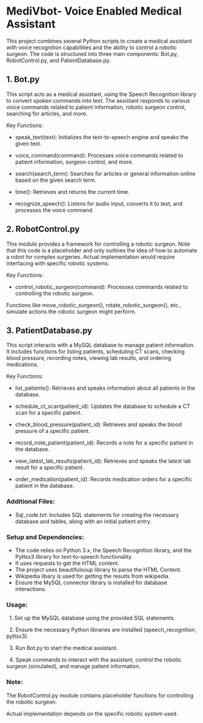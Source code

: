 # MediVbot- Voice Enabled Medical Assistant

This project combines several Python scripts to create a medical assistant with voice recognition capabilities and the ability to control a robotic surgeon. The code is structured into three main components: Bot.py, RobotControl.py, and PatientDatabase.py.

## 1. Bot.py
This script acts as a medical assistant, using the Speech Recognition library to convert spoken commands into text. The assistant responds to various voice commands related to patient information, robotic surgeon control, searching for articles, and more.

Key Functions:

* speak_text(text): Initializes the text-to-speech engine and speaks the given text.

* voice_command(command): Processes voice commands related to patient information, surgeon control, and more.

* search(search_term): Searches for articles or general information online based on the given search term.

* time(): Retrieves and returns the current time.

* recognize_speech(): Listens for audio input, converts it to text, and processes the voice command.

## 2. RobotControl.py
This module provides a framework for controlling a robotic surgeon. Note that this code is a placeholder and only outlines the idea of how to automate a robot for complex surgeries. Actual implementation would require interfacing with specific robotic systems.

Key Functions:

* control_robotic_surgeon(command): Processes commands related to controlling the robotic surgeon.

Functions like move_robotic_surgeon(), rotate_robotic_surgeon(), etc., simulate actions the robotic surgeon might perform.

## 3. PatientDatabase.py
This script interacts with a MySQL database to manage patient information. It includes functions for listing patients, scheduling CT scans, checking blood pressure, recording notes, viewing lab results, and ordering medications.

Key Functions:

* list_patients(): Retrieves and speaks information about all patients in the database.

* schedule_ct_scan(patient_id): Updates the database to schedule a CT scan for a specific patient.

* check_blood_pressure(patient_id): Retrieves and speaks the blood pressure of a specific patient.

* record_note_patient(patient_id): Records a note for a specific patient in the database.

* view_latest_lab_results(patient_id): Retrieves and speaks the latest lab result for a specific patient.

* order_medication(patient_id): Records medication orders for a specific patient in the database.

### Additional Files:
* Sql_code.txt: Includes SQL statements for creating the necessary database and tables, along with an initial patient entry.

### Setup and Dependencies:
* The code relies on Python 3.x, the Speech Recognition library, and the Pyttsx3 library for text-to-speech functionality.
* It uses requests to get the HTML content.
* The project uses beautifulsoup library to parse the HTML Content.
* Wikipedia libary is used for getting the results from wikipedia.
* Ensure the MySQL connector library is installed for database interactions.

### Usage:
&nbsp; 1. Set up the MySQL database using the provided SQL statements.

&nbsp; 2. Ensure the necessary Python libraries are installed  (speech_recognition, pyttsx3).

&nbsp; 3. Run Bot.py to start the medical assistant.

&nbsp; 4. Speak commands to interact with the assistant, control the robotic surgeon (simulated), and manage patient information.

### Note:
The RobotControl.py module contains placeholder functions for controlling the robotic surgeon. 

Actual implementation depends on the specific robotic system used.